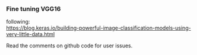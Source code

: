 


### Fine tuning VGG16

following:  
https://blog.keras.io/building-powerful-image-classification-models-using-very-little-data.html


Read the comments on github code for user issues. 

